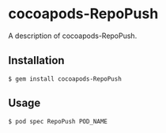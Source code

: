 # cocoapods-RepoPush

A description of cocoapods-RepoPush.

## Installation

    $ gem install cocoapods-RepoPush

## Usage

    $ pod spec RepoPush POD_NAME
